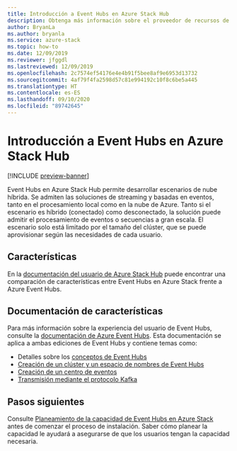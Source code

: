 ```yaml
---
title: Introducción a Event Hubs en Azure Stack Hub
description: Obtenga más información sobre el proveedor de recursos de Event Hubs en Azure Stack Hub.
author: BryanLa
ms.author: bryanla
ms.service: azure-stack
ms.topic: how-to
ms.date: 12/09/2019
ms.reviewer: jfggdl
ms.lastreviewed: 12/09/2019
ms.openlocfilehash: 2c7574ef54176e4e4b91f5bee8af9e6953d13732
ms.sourcegitcommit: 4af79f4fa2598d57c81e994192c10f8c6be5a445
ms.translationtype: HT
ms.contentlocale: es-ES
ms.lasthandoff: 09/10/2020
ms.locfileid: "89742645"
---
```

# <a name="event-hubs-on-azure-stack-hub-overview"></a>Introducción a Event Hubs en Azure Stack Hub

[!INCLUDE [preview-banner](../includes/event-hubs-preview.md)]

Event Hubs en Azure Stack Hub permite desarrollar escenarios de nube híbrida. Se admiten las soluciones de streaming y basadas en eventos, tanto en el procesamiento local como en la nube de Azure. Tanto si el escenario es híbrido (conectado) como desconectado, la solución puede admitir el procesamiento de eventos o secuencias a gran escala. El escenario solo está limitado por el tamaño del clúster, que se puede aprovisionar según las necesidades de cada usuario. 

## <a name="features"></a>Características

En la [documentación del usuario de Azure Stack Hub](../user/event-hubs-overview.md) puede encontrar una comparación de características entre Event Hubs en Azure Stack frente a Azure Event Hubs.

## <a name="feature-documentation"></a>Documentación de características

Para más información sobre la experiencia del usuario de Event Hubs, consulte la [documentación de Azure Event Hubs](/azure/event-hubs/). Esta documentación se aplica a ambas ediciones de Event Hubs y contiene temas como:

- Detalles sobre los [conceptos de Event Hubs](/azure/event-hubs/event-hubs-features)
- [Creación de un clúster y un espacio de nombres de Event Hubs](/azure/event-hubs/event-hubs-dedicated-cluster-create-portal)
- [Creación de un centro de eventos](/azure/event-hubs/event-hubs-create#create-an-event-hub)
- [Transmisión mediante el protocolo Kafka](/azure/event-hubs/event-hubs-quickstart-kafka-enabled-event-hubs)


## <a name="next-steps"></a>Pasos siguientes

Consulte [Planeamiento de la capacidad de Event Hubs en Azure Stack](event-hubs-rp-capacity-planning.md) antes de comenzar el proceso de instalación. Saber cómo planear la capacidad le ayudará a asegurarse de que los usuarios tengan la capacidad necesaria.
